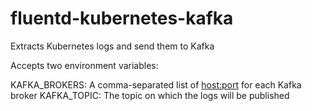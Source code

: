 # fluentd-kubernetes-kafka
Extracts Kubernetes logs and send them to Kafka

Accepts two environment variables:

KAFKA_BROKERS: A comma-separated list of <host:port> for each Kafka broker
KAFKA_TOPIC: The topic on which the logs will be published
